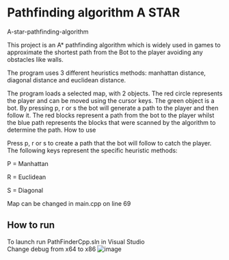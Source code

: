 # Pathfinding algorithm A STAR

A-star-pathfinding-algorithm

This project is an A* pathfinding algorithm which is widely used in games to approximate the shortest path from the Bot to the player avoiding any obstacles like walls.

The program uses 3 different heuristics methods: manhattan distance, diagonal distance and euclidean distance.

The program loads a selected map, with 2 objects. The red circle represents the player and can be moved using the cursor keys. The green object is a bot. By pressing p, r or s the bot will generate a path to the player and then follow it. The red blocks represent a path from the bot to the player whilst the blue path represents the blocks that were scanned by the algorithm to determine the path.
How to use


Press p, r or s to create a path that the bot will follow to catch the player. The following keys represent the specific heuristic methods:

P = Manhattan

R = Euclidean

S = Diagonal

Map can be changed in main.cpp on line 69

## How to run
To launch run PathFinderCpp.sln in Visual Studio\
Change debug from x64 to x86
![image](https://user-images.githubusercontent.com/60928508/187550348-d74ba5d5-8bf4-4e77-9441-8efb60e41a4b.png)

